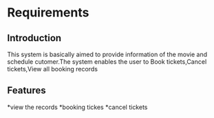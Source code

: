 # Requirements
## Introduction
 This system is basically aimed to provide information of the movie and schedule cutomer.The system enables the user to Book tickets,Cancel tickets,View all booking records
 
## Features
 *view the records
 *booking tickes
 *cancel tickets
 

